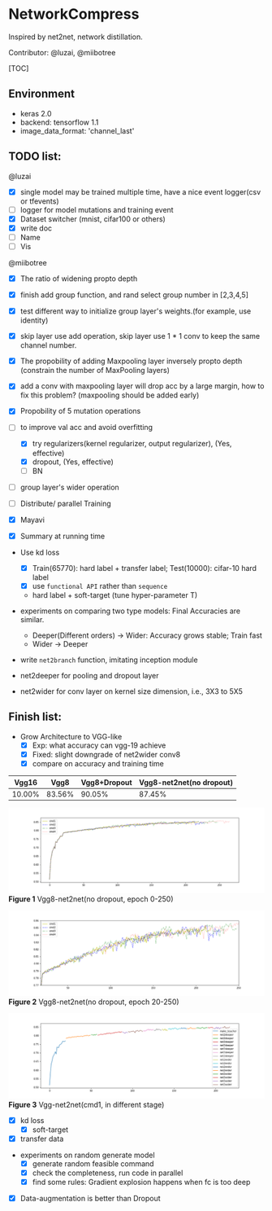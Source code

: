 # NetworkCompress

Inspired by net2net, network distillation.

Contributor: @luzai, @miibotree

[TOC]

## Environment
- keras 2.0
- backend: tensorflow 1.1
- image_data_format: 'channel_last'


## TODO list:
@luzai  

- [x] single model may be trained multiple time, have a nice event logger(csv or tfevents)
- [ ] logger for model mutations and training event
- [x] Dataset switcher (mnist, cifar100 or others) 
- [x] write doc 
- [ ] Name 
- [ ] Vis 

@miibotree
- [x] The ratio of widening propto depth 
- [x] finish add group function, and rand select group number in [2,3,4,5] 
- [x] test different way to initialize group layer's weights.(for example, use identity)
- [x] skip layer use add operation, skip layer use 1 * 1 conv to keep the same channel number.
- [x] The propobility of adding Maxpooling layer inversely propto depth (constrain the number of MaxPooling layers)
- [x] add a conv with maxpooling layer will drop acc by a large margin, how to fix this problem? (maxpooling should be added early)
- [x] Propobility of 5 mutation operations 
- [ ] to improve val acc and avoid overfitting
    - [x] try regularizers(kernel regularizer, output regularizer), (Yes, effective)
    - [x] dropout, (Yes, effective)
    - [ ] BN
- [ ] group layer's wider operation

- [ ] Distribute/ parallel Training
- [x] Mayavi
- [x] Summary at running time

- Use kd loss
  - [x] Train(65770): hard label + transfer label; Test(10000): cifar-10 hard label 
  - [x] use `functional API` rather than `sequence`
  - hard label + soft-target (tune hyper-parameter T)
- experiments on  comparing two type models: Final Accuracies are similar.
  - Deeper(Different orders) -> Wider: Accuracy grows stable; Train fast
  - Wider -> Deeper

- write `net2branch` function, imitating inception module
- net2deeper for pooling and dropout layer
- net2wider for conv layer on kernel size dimension, i.e., 3X3 to 5X5

## Finish list:

- Grow Architecture to VGG-like
    - [x] Exp: what accuracy can vgg-19 achieve
    - [x] Fixed: slight downgrade of net2wider conv8
    - [x] compare on accuracy and training time

|Vgg16|Vgg8|Vgg8+Dropout|Vgg8-net2net(no dropout)|
|--|--|---|---|
|10.00%|83.56%|90.05%|87.45%|

![](./doc/0_250.png)
**Figure 1** Vgg8-net2net(no dropout, epoch 0-250)

![](./doc/20_250.png)
**Figure 2** Vgg8-net2net(no dropout, epoch 20-250)

![](./doc/cmd1.png)
**Figure 3** Vgg-net2net(cmd1, in different stage)

- [x] kd loss
    -[x] soft-target
- [x] transfer data
- experiments on random generate model
  - [x] generate random feasible command 
  - [x] check the completeness, run code in parallel
  - [x] find some rules: Gradient explosion happens when fc is too deep
- [x] Data-augmentation is better than Dropout
